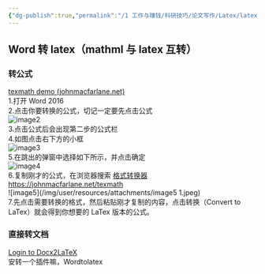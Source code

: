 ```yaml
---
{"dg-publish":true,"permalink":"/1 工作与赚钱/科研技巧/论文写作/Latex/latex联动/word与latex/","title":"word与latex"}
---
```



## Word 转 latex（mathml 与 latex 互转）
### 转公式
[texmath demo (johnmacfarlane.net)](https://johnmacfarlane.net/texmath)  
1.打开 Word 2016  
2.点击你要转换的公式，切记一定要先点击公式  
![image2](/img/user/resources/attachments/image2-1.jpg)  
3.点击公式后会出现第二步的公式栏  
4.如图点击右下方的小框  
![image3](/img/user/resources/attachments/image3.jpg)  
5.在跳出的弹窗中选择如下所示，并点击确定  
![image4](/img/user/resources/attachments/image4-1.jpg)  
6.复制刚才的公式，在浏览器搜索 [格式转换器https://johnmacfarlane.net/texmath](https://johnmacfarlane.net/texmath)  
![image5](/img/user/resources/attachments/image5 1.jpeg)  
7.先点击需要转换的格式，然后粘贴刚才复制的内容，点击转换（Convert to LaTex）就会得到你想要的 LaTex 版本的公式。
### 直接转文档
[Login to Docx2LaTeX](https://www.docx2latex.com/login/?next=/word-to-latex-converter/)  
安转一个插件嘛，Wordtolatex